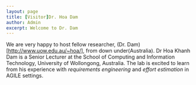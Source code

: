 ```yaml
---
layout: page
title: [Visitor]Dr. Hoa Dam
author: Admin
excerpt: Welcome to Dr. Dam
---
```

We are very happy to host fellow researcher, (Dr. Dam)[http://www.uow.edu.au/~hoa/], from down under(Australia). Dr Hoa Khanh Dam is a Senior Lecturer at the School of Computing and Information Technology, University of Wollongong, Australia. The lab is excited to learn from his  experience with *requirements engineering* and *effort estimation* in AGILE settings. 


